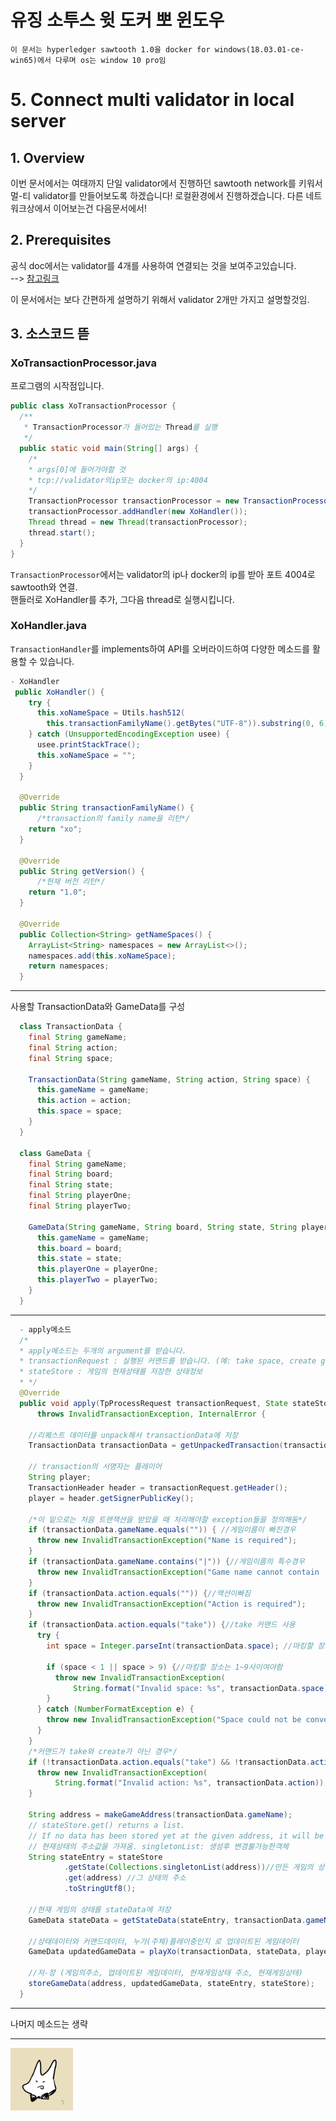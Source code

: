 유징 소투스 윗 도커 뽀 윈도우
====
`이 문서는 hyperledger sawtooth 1.0을 docker for windows(18.03.01-ce-win65)에서 다루며 os는 window 10 pro임`

# 5. Connect multi validator in local server

## 1. Overview
이번 문서에서는 여태까지 단일 validator에서 진행하던 sawtooth network를 키워서 멀-티 validator를 만들어보도록 하겠습니다! 로컬환경에서 진행하겠습니다. 다른 네트워크상에서 이어보는건 다음문서에서!

## 2. Prerequisites

공식 doc에서는 validator를 4개를 사용하여 연결되는 것을 보여주고있습니다.  
--> [참고링크](https://sawtooth.hyperledger.org/docs/core/nightly/master/app_developers_guide/sawtooth-default-poet.yaml)

이 문서에서는 보다 간편하게 설명하기 위해서 validator 2개만 가지고 설명할것임.

## 3. 소스코드 뜯

### XoTransactionProcessor.java

프로그램의 시작점입니다.
~~~java
public class XoTransactionProcessor {
  /**
   * TransactionProcessor가 들어있는 Thread를 실행
   */
  public static void main(String[] args) {
    /*
    * args[0]에 들어가야할 것 
    * tcp://validator의ip또는 docker의 ip:4004
    */
    TransactionProcessor transactionProcessor = new TransactionProcessor(args[0]);
    transactionProcessor.addHandler(new XoHandler());
    Thread thread = new Thread(transactionProcessor);
    thread.start();
  }
}
~~~
`TransactionProcessor`에서는 validator의 ip나 docker의 ip를 받아 포트 4004로 sawtooth와 연결.  
핸들러로 XoHandler를 추가, 그다음 thread로 실행시킵니다.  

### XoHandler.java

`TransactionHandler`를 implements하여 API를 오버라이드하여 다양한 메소드를 활용할 수 있습니다.

~~~java
- XoHandler
 public XoHandler() {
    try {
      this.xoNameSpace = Utils.hash512(
        this.transactionFamilyName().getBytes("UTF-8")).substring(0, 6);
    } catch (UnsupportedEncodingException usee) {
      usee.printStackTrace();
      this.xoNameSpace = "";
    }
  }

  @Override
  public String transactionFamilyName() {
      /*transaction의 family name을 리턴*/
    return "xo";
  }

  @Override
  public String getVersion() {
      /*현재 버전 리턴*/
    return "1.0";
  }

  @Override
  public Collection<String> getNameSpaces() {
    ArrayList<String> namespaces = new ArrayList<>();
    namespaces.add(this.xoNameSpace);
    return namespaces;
  }

~~~

---

사용할 TransactionData와 GameData를 구성
~~~java
  class TransactionData {
    final String gameName;
    final String action;
    final String space;

    TransactionData(String gameName, String action, String space) {
      this.gameName = gameName;
      this.action = action;
      this.space = space;
    }
  }

  class GameData {
    final String gameName;
    final String board;
    final String state;
    final String playerOne;
    final String playerTwo;

    GameData(String gameName, String board, String state, String playerOne, String playerTwo) {
      this.gameName = gameName;
      this.board = board;
      this.state = state;
      this.playerOne = playerOne;
      this.playerTwo = playerTwo;
    }
  }
~~~

---

~~~java
  - apply메소드
  /*
  * apply메소드는 두개의 argument를 받습니다.
  * transactionRequest : 실행된 커맨드를 받습니다. (예: take space, create game)
  * stateStore : 게임의 현재상태를 저장한 상태정보
  * */
  @Override
  public void apply(TpProcessRequest transactionRequest, State stateStore)
      throws InvalidTransactionException, InternalError {

    //리퀘스트 데이터를 unpack해서 transactionData에 저장
    TransactionData transactionData = getUnpackedTransaction(transactionRequest);

    // transaction의 서명자는 플레이어
    String player;
    TransactionHeader header = transactionRequest.getHeader();
    player = header.getSignerPublicKey();

    /*이 밑으로는 처음 트랜잭션을 받았을 때 처리해야할 exception들을 정의해둠*/
    if (transactionData.gameName.equals("")) { //게임이름이 빠진경우
      throw new InvalidTransactionException("Name is required");
    }
    if (transactionData.gameName.contains("|")) {//게임이름의 특수경우
      throw new InvalidTransactionException("Game name cannot contain '|'");
    }
    if (transactionData.action.equals("")) {//액션이빠짐
      throw new InvalidTransactionException("Action is required");
    }
    if (transactionData.action.equals("take")) {//take 커맨드 사용
      try {
        int space = Integer.parseInt(transactionData.space); //마킹할 장소(space)

        if (space < 1 || space > 9) {//마킹할 장소는 1~9사이여야함
          throw new InvalidTransactionException(
              String.format("Invalid space: %s", transactionData.space));
        }
      } catch (NumberFormatException e) {
        throw new InvalidTransactionException("Space could not be converted to an integer.");
      }
    }
    /*커맨드가 take와 create가 아닌 경우*/
    if (!transactionData.action.equals("take") && !transactionData.action.equals("create")) {
      throw new InvalidTransactionException(
          String.format("Invalid action: %s", transactionData.action));
    }

    String address = makeGameAddress(transactionData.gameName);
    // stateStore.get() returns a list.
    // If no data has been stored yet at the given address, it will be empty.
    // 현재상태의 주소값을 가져옴. singletonList: 생성후 변경불가능한객체
    String stateEntry = stateStore
            .getState(Collections.singletonList(address))//만든 게임의 상태
            .get(address) //그 상태의 주소
            .toStringUtf8();
    
    //현재 게임의 상태를 stateData에 저장
    GameData stateData = getStateData(stateEntry, transactionData.gameName);
    
    //상태데이터와 커맨드데이터, 누가(주체)플레이중인지 로 업데이트된 게임데이터
    GameData updatedGameData = playXo(transactionData, stateData, player);
    
    //저-장 (게임의주소, 업데이트된 게임데이터, 현재게임상태 주소, 현재게임상태)
    storeGameData(address, updatedGameData, stateEntry, stateStore);
  }
~~~

---

나머지 메소드는 생략

---

<img width="100" height="100" src="./img/p.png"></img>